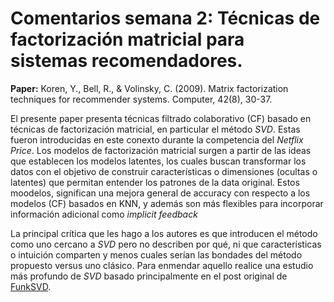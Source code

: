 # Comentarios semana 2: Técnicas de factorización matricial para sistemas recomendadores.

**Paper:** Koren, Y., Bell, R., & Volinsky, C. (2009). Matrix factorization techniques for recommender systems. Computer, 42(8), 30-37.

El presente paper presenta técnicas filtrado colaborativo (CF) basado en técnicas de factorización matricial, en particular el método *SVD*. Estas fueron introducidas en este conexto durante la competencia del *Netflix Price*. Los modelos de factorización matricial surgen a partir de las ideas que establecen los modelos latentes, los cuales buscan transformar los datos con el objetivo de construir características o dimensiones (ocultas o latentes) que permitan entender los patrones de la data original. Estos moodelos, significan una mejora general de accuracy con respecto a los modelos (CF) basados en KNN, y además son más flexibles para incorporar información adicional como *implicit feedback*

La principal crítica que les hago a los autores es que introducen el método como uno cercano a *SVD* pero no describen por qué, ni que características o intuición comparten y menos cuales serían las bondades del método propuesto versus uno clásico. Para enmendar aquello realice una estudio más profundo de *SVD* basado principalmente en el post original de [FunkSVD](https://sifter.org/~simon/journal/20061211.html).

